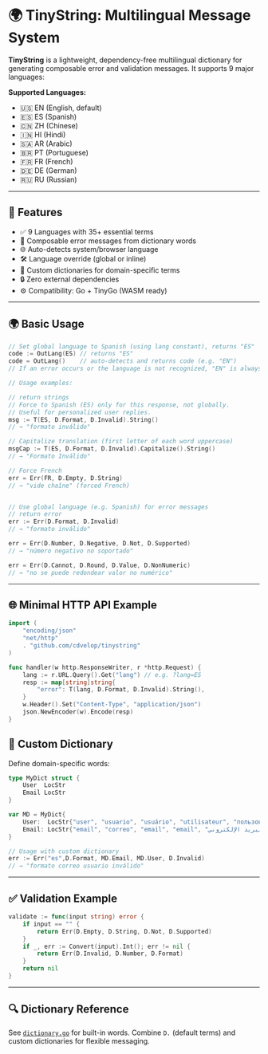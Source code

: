 # 🌍 TinyString: Multilingual Message System

**TinyString** is a lightweight, dependency-free multilingual dictionary for generating composable error and validation messages. It supports 9 major languages:

**Supported Languages:**

- 🇺🇸 EN (English, default)
- 🇪🇸 ES (Spanish)
- 🇨🇳 ZH (Chinese)
- 🇮🇳 HI (Hindi)
- 🇸🇦 AR (Arabic)
- 🇧🇷 PT (Portuguese)
- 🇫🇷 FR (French)
- 🇩🇪 DE (German)
- 🇷🇺 RU (Russian)

---

## 🚀 Features

- ✅ 9 Languages with 35+ essential terms
- 🧱 Composable error messages from dictionary words
- 🌐 Auto-detects system/browser language
- 🛠️ Language override (global or inline)
- 🧩 Custom dictionaries for domain-specific terms
- 🔒 Zero external dependencies
- ⚙️ Compatibility: Go + TinyGo (WASM ready)


---

## 🌍 Basic Usage

```go
// Set global language to Spanish (using lang constant), returns "ES"
code := OutLang(ES) // returns "ES"
code = OutLang()    // auto-detects and returns code (e.g. "EN")
// If an error occurs or the language is not recognized, "EN" is always returned by default

// Usage examples:

// return strings
// Force to Spanish (ES) only for this response, not globally.
// Useful for personalized user replies.
msg := T(ES, D.Format, D.Invalid).String()
// → "formato inválido"

// Capitalize translation (first letter of each word uppercase)
msgCap := T(ES, D.Format, D.Invalid).Capitalize().String()
// → "Formato Inválido"

// Force French
err = Err(FR, D.Empty, D.String)
// → "vide chaîne" (forced French)


// Use global language (e.g. Spanish) for error messages
// return error
err := Err(D.Format, D.Invalid)
// → "formato inválido"

err = Err(D.Number, D.Negative, D.Not, D.Supported)
// → "número negativo no soportado"

err = Err(D.Cannot, D.Round, D.Value, D.NonNumeric)
// → "no se puede redondear valor no numérico"
```

---


## 🌐 Minimal HTTP API Example

```go
import (
    "encoding/json"
    "net/http"
    . "github.com/cdvelop/tinystring"
)

func handler(w http.ResponseWriter, r *http.Request) {
    lang := r.URL.Query().Get("lang") // e.g. ?lang=ES
    resp := map[string]string{
        "error": T(lang, D.Format, D.Invalid).String(),
    }
    w.Header().Set("Content-Type", "application/json")
    json.NewEncoder(w).Encode(resp)
}
```

## 🧩 Custom Dictionary

Define domain-specific words:

```go
type MyDict struct {
    User  LocStr
    Email LocStr
}

var MD = MyDict{
    User:  LocStr{"user", "usuario", "usuário", "utilisateur", "пользователь", "Benutzer", "utente", "उपयोगकर्ता", "用户"},
    Email: LocStr{"email", "correo", "email", "email", "البريد الإلكتروني", "Courriel", "Эл. адрес", "电邮", "ईमेल"},
}

// Usage with custom dictionary
err := Err("es",D.Format, MD.Email, MD.User, D.Invalid)
// → "formato correo usuario inválido"
```

---

## ✅ Validation Example

```go
validate := func(input string) error {
    if input == "" {
        return Err(D.Empty, D.String, D.Not, D.Supported)
    }
    if _, err := Convert(input).Int(); err != nil {
        return Err(D.Invalid, D.Number, D.Format)
    }
    return nil
}
```

---

## 🔍 Dictionary Reference

See [`dictionary.go`](../dictionary.go) for built-in words.
Combine `D.` (default terms) and custom dictionaries for flexible messaging.


